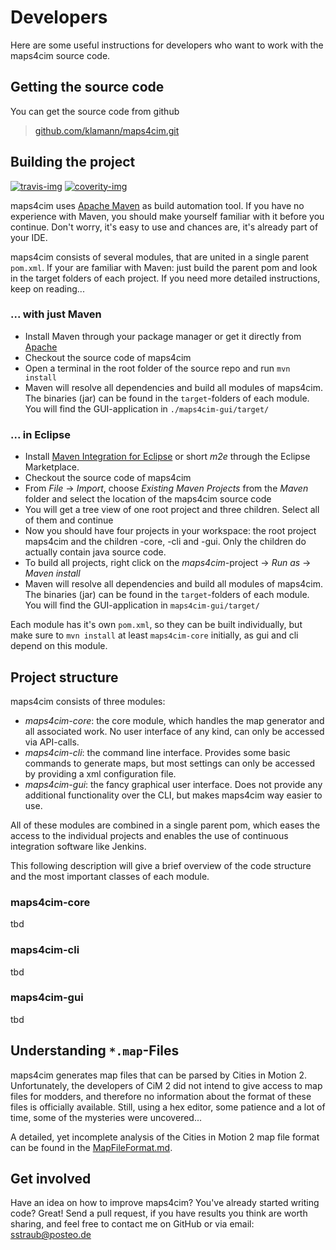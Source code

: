 
# Developers

Here are some useful instructions for developers who want to work with the 
maps4cim source code.

## Getting the source code

You can get the source code from github

> [github.com/klamann/maps4cim.git](https://github.com/klamann/maps4cim.git)

## Building the project

[![travis-img]][travis] 
[![coverity-img]][coverity]

maps4cim uses [Apache Maven](https://maven.apache.org/) as build automation tool.
If you have no experience with Maven, you should make yourself familiar with it 
before you continue. Don't worry, it's easy to use and chances are, it's already 
part of your IDE.

maps4cim consists of several modules, that are united in a single parent 
`pom.xml`. If your are familiar with Maven: just build the parent pom and
look in the target folders of each project. If you need more detailed
instructions, keep on reading...

### ... with just Maven

* Install Maven through your package manager or get it directly from
  [Apache](https://maven.apache.org/download.cgi "Download Apache Maven")
* Checkout the source code of maps4cim
* Open a terminal in the root folder of the source repo and run `mvn install`
* Maven will resolve all dependencies and build all modules of maps4cim.
  The binaries (jar) can be found in the `target`-folders of each module.
  You will find the GUI-application in `./maps4cim-gui/target/`

### ... in Eclipse

* Install [Maven Integration for Eclipse](http://marketplace.eclipse.org/content/maven-integration-eclipse-juno-and-newer)
  or short *m2e* through the Eclipse Marketplace.
* Checkout the source code of maps4cim
* From *File* -> *Import*, choose *Existing Maven Projects* from the *Maven*
  folder and select the location of the maps4cim source code
* You will get a tree view of one root project and three children. Select all of
  them and continue
* Now you should have four projects in your workspace: the root project maps4cim
  and the children -core, -cli and -gui. Only the children do actually contain
  java source code.
* To build all projects, right click on the *maps4cim*-project -> *Run as* ->
  *Maven install*
* Maven will resolve all dependencies and build all modules of maps4cim.
  The binaries (jar) can be found in the `target`-folders of each module.
  You will find the GUI-application in `maps4cim-gui/target/`

Each module has it's own `pom.xml`, so they can be built individually, but make
sure to `mvn install` at least `maps4cim-core` initially, as gui and cli 
depend on this module.

## Project structure

maps4cim consists of three modules:

* *maps4cim-core*: the core module, which handles the map generator and all
  associated work. No user interface of any kind, can only be accessed via
  API-calls.
* *maps4cim-cli*: the command line interface. Provides some basic commands to
  generate maps, but most settings can only be accessed by providing a xml 
  configuration file.
* *maps4cim-gui*: the fancy graphical user interface. Does not provide any 
  additional functionality over the CLI, but makes maps4cim way easier to use.

All of these modules are combined in a single parent pom, which eases the access
to the individual projects and enables the use of continuous integration
software like Jenkins.

This following description will give a brief overview of the code structure
and the most important classes of each module.

### maps4cim-core

tbd

### maps4cim-cli

tbd

### maps4cim-gui

tbd

## Understanding `*.map`-Files

maps4cim generates map files that can be parsed by Cities in Motion 2.
Unfortunately, the developers of CiM 2 did not intend to give access to map
files for modders, and therefore no information about the format of these 
files is officially available. Still, using a hex editor, some patience and a
lot of time, some of the mysteries were uncovered...

A detailed, yet incomplete analysis of the Cities in Motion 2 map file format
can be found in the [MapFileFormat.md](https://github.com/Klamann/maps4cim/blob/master/docs/MapFileFormat.md).

## Get involved

Have an idea on how to improve maps4cim? You've already started writing code?
Great! Send a pull request, if you have results you think are worth sharing,
and feel free to contact me on GitHub or via email: <sstraub@posteo.de>


[travis]: https://travis-ci.org/Klamann/maps4cim
[travis-img]: https://img.shields.io/travis/Klamann/maps4cim.svg
[coverity]: https://scan.coverity.com/projects/klamann-maps4cim
[coverity-img]: https://img.shields.io/coverity/scan/6533.svg
